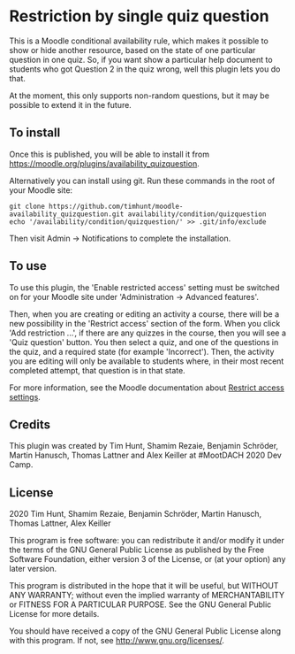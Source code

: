 # Restriction by single quiz question #

This is a Moodle conditional availability rule, which makes it possible
to show or hide another resource, based on the state of one particular question
in one quiz. So, if you want show a particular help document to students
who got Question 2 in the quiz wrong, well this plugin lets you do that.

At the moment, this only supports non-random questions, but it may be possible
to extend it in the future.


## To install ##

Once this is published, you will be able to install it from
https://moodle.org/plugins/availability_quizquestion.

Alternatively you can install using git. Run these commands in the root of your
Moodle site:

    git clone https://github.com/timhunt/moodle-availability_quizquestion.git availability/condition/quizquestion
    echo '/availability/condition/quizquestion/' >> .git/info/exclude

Then visit Admin -> Notifications to complete the installation.


## To use ##

To use this plugin, the 'Enable restricted access' setting must be switched on
for your Moodle site under 'Administration -> Advanced features'.

Then, when you are creating or editing an activity a course, there will be a new
possibility in the 'Restrict access' section of the form. When you click
'Add restriction ...', if there are any quizzes in the course, then you
will see a 'Quiz question' button. You then select a quiz, and one of the questions
in the quiz, and a required state (for example 'Incorrect'). Then, the activity
you are editing will only be available to students where, in their most recent
completed attempt, that question is in that state.

For more information, see the Moodle documentation about
[Restrict access settings](https://docs.moodle.org/en/Restrict_access_settings).


## Credits ##

This plugin was created by Tim Hunt, Shamim Rezaie, Benjamin Schröder, Martin Hanusch, Thomas Lattner
and Alex Keiller at #MootDACH 2020 Dev Camp.


## License ##

2020 Tim Hunt, Shamim Rezaie, Benjamin Schröder, Martin Hanusch, Thomas Lattner, Alex Keiller

This program is free software: you can redistribute it and/or modify it under
the terms of the GNU General Public License as published by the Free Software
Foundation, either version 3 of the License, or (at your option) any later
version.

This program is distributed in the hope that it will be useful, but WITHOUT ANY
WARRANTY; without even the implied warranty of MERCHANTABILITY or FITNESS FOR A
PARTICULAR PURPOSE.  See the GNU General Public License for more details.

You should have received a copy of the GNU General Public License along with
this program.  If not, see <http://www.gnu.org/licenses/>.
